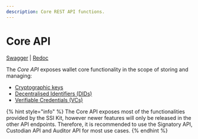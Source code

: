 ```yaml
---
description: Core REST API functions.
---
```


# Core API

[Swagger](https://core.ssikit.walt.id/v1/swagger) | [Redoc](https://core.ssikit.walt.id/v1/redoc)

The _Core API_ exposes wallet core functionality in the scope of storing and managing:

- [Cryptographic keys](cryptographic-keys.md)
- [Decentralised Identifiers (DIDs)](decentralised-identifiers.md)
- [Verifiable Credentials (VCs)](verifiable-credentials.md)

{% hint style="info" %}
The Core API exposes most of the functionalities provided by the SSI Kit, however newer features will only be released in the other API endpoints. Therefore, it is recommended to use the Signatory API, Custodian API and Auditor API for most use cases.
{% endhint %}
